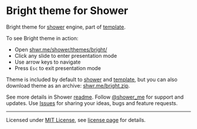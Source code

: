 # Bright theme for Shower

Bright theme for [shower](https://github.com/shower/shower) engine, part of [template](https://github.com/shower/template).

To see Bright theme in action:

- Open [shwr.me/shower/themes/bright/](http://shwr.me/shower/themes/bright/)
- Click any slide to enter presentation mode
- Use arrow keys to navigate
- Press `Esc` to exit presentation mode

Theme is included by default to [shower](https://github.com/shower/shower) and [template](https://github.com/shower/template), but you can also download theme as an archive: [shwr.me/bright.zip](http://shwr.me/bright.zip).

See more details in Shower [readme](https://github.com/shower/shower#readme). Follow [@shower_me](http://twitter.com/shower_me/) for support and updates. Use [Issues](https://github.com/shower/shower/issues) for sharing your ideas, bugs and feature requests.

---
Licensed under [MIT License](http://en.wikipedia.org/wiki/MIT_License), see [license page](https://github.com/shower/shower/wiki/MIT-License) for details.